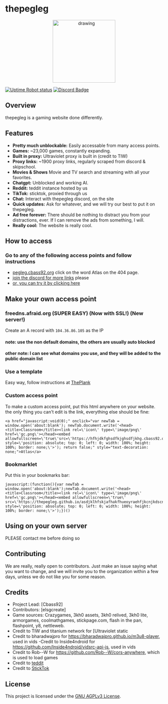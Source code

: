 # thepegleg

<p align="center">
<img src="favicon.ico" alt="drawing" width="200"/>
</p>
<a href='https://status.pegleg.cbass92.org'><img alt="Uptime Robot status" src="https://img.shields.io/uptimerobot/status/m798270643-4809c7289e6698d5c6ca4837"></a>
<a href='https://discord.gg/8Es3wpnPWd'><img alt="Discord Badge" src="https://img.shields.io/badge/discord-darkblue?logo=discord"></a>

## Overview

thepegleg is a gaming website done differently.

## Features

- **Pretty much unblockable:** Easily accessable from many access points.
- **Games:** ~23,000 games, constantly expanding.
- **Built in proxy:** Ultraviolet proxy is built in (credit to TIW)
- **Proxy links:** ~1900 proxy links, regularly scraped from discord & skipschool.
- **Movies & Shows** Movie and TV search and streaming with all your favorites.
- **Chatgpt:** Unblocked and working AI.
- **Reddit:** teddit instance hosted by us
- **TikTok:** sticktok, proxied through us
- **Chat:** Interact with thepegleg discord, on the site
- **Quick updates:** Ask for whatever, and we will try our best to put it on thepegleg.
- **Ad free forever:** There should be nothing to distract you from your distractions, ever. If I can remove the ads from something, I will.
- **Really cool:** The website is really cool.

## How to access

### Go to any of the following access points and follow instructions

- [pegleg.cbass92.org](https://pegleg.cbass92.org) click on the word Atlas on the 404 page.
- [join the discord for more links](https://discord.gg/8Es3wpnPWd) please
- [or, you can try it by clicking here](https://pegleg.cbass92.org/embed.html)

## Make your own access point

### freedns.afraid.org (SUPER EASY) (Now with SSL!) (New server!)

Create an A record with `104.36.86.105` as the IP

#### note: use the non default domains, the others are usually auto blocked

#### other note: I can see what domains you use, and they will be added to the public domain list

### Use a template

Easy way, follow instructions at [ThePlank](https://github.com/sebastian-92/ThePlank/README.md)

### Custom access point

To make a custom access point, put this html anywhere on your website. the only thing you can't edit is the link, everything else should be fine:

```
<a href="javascript:void(0);" onclick="var newTab = window.open('about:blank'); newTab.document.write('<head><title>Classroom</title><link rel=\'icon\' type=\'image/png\' href=\'gc.png\'></head><embed allowfullscreen=\'true\'src=\'https://hfhjdkfghsdfkjghsdfjkhg.cbass92.org/asdjklhfskjafhakfhueoyraehfjkcnjkdscnsjakdreuoiwefh/index.html\' style=\'position: absolute; top: 0; left: 0; width: 100%; height: 100%; border: none;\'>'); return false;" style="text-decoration: none;">Atlas</a>
```

### Bookmarklet

Put this in your bookmarks bar:

```
javascript:(function(){var newTab = window.open('about:blank');newTab.document.write('<head><title>Classroom</title><link rel=\'icon\' type=\'image/png\' href=\'gc.png\'></head><embed allowfullscreen=\'true\' src=\'https://thepegleg.github.io/asdjklhfskjafhakfhueoyraehfjkcnjkdscnsjakdreuoiwefh/index.html\' style=\'position: absolute; top: 0; left: 0; width: 100%; height: 100%; border: none;\'>');})()
```

## Using on your own server

PLEASE contact me before doing so

## Contributing

We are really, really open to contributors. Just make an issue saying what you want to change, and we will invite you to the organization within a few days, unless we do not like you for some reason.

## Credits

- Project Lead: [Cbass92]
- Contributors: [elsgcreate]
- Game sources: Crazygames, 3kh0 assets, 3kh0 relived, 3kh0 lite, armorgames, coolmathgames, stickpage.com, flash in the pan, flashpoint, y8, nettleweb.
- Credit to TIW and titanium network for [Ultraviolet static
- Credit to bharadwajpro for https://bharadwajpro.github.io/m3u8-player, used in vids
  -Credit to Inside4ndroid for https://github.com/Inside4ndroid/vidsrc-api-js, used in vids
- Credit to Rob--W for https://github.com/Rob--W/cors-anywhere, which is used to load games
- Credit to [teddit](https://codeberg.org/teddit/teddit)
- Credit to [StickTok](https://github.com/PrivacySafe/sticktock)

## License

This project is licensed under the [GNU AGPLv3 License](LICENSE).

